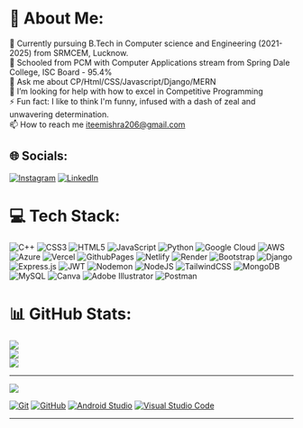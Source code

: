 # 💫 About Me:
👷 Currently pursuing B.Tech in Computer science and Engineering (2021-2025) from SRMCEM, Lucknow.<br>🔭 Schooled from PCM with Computer Applications stream from Spring Dale College, ISC Board - 95.4%<br>💬 Ask me about CP/Html/CSS/Javascript/Django/MERN<br>🤔 I’m looking for help with how to excel in Competitive Programming<br>⚡ Fun fact: I like to think I'm funny, infused with a dash of zeal and unwavering determination.<br>📫 How to reach me iteemishra206@gmail.com


## 🌐 Socials:
[![Instagram](https://img.shields.io/badge/Instagram-%23E4405F.svg?logo=Instagram&logoColor=white)](https://instagram.com/https://www.instagram.com/iteemishra206/?igsh=MWFrd3Q5aHV3Y2U5bw%3D%3D) [![LinkedIn](https://img.shields.io/badge/LinkedIn-%230077B5.svg?logo=linkedin&logoColor=white)](https://linkedin.com/in/https://www.linkedin.com/in/itee-mishra?original_referer=https%3A%2F%2Fgithub.com%2F) 

# 💻 Tech Stack:
![C++](https://img.shields.io/badge/c++-%2300599C.svg?style=for-the-badge&logo=c%2B%2B&logoColor=white) ![CSS3](https://img.shields.io/badge/css3-%231572B6.svg?style=for-the-badge&logo=css3&logoColor=white) ![HTML5](https://img.shields.io/badge/html5-%23E34F26.svg?style=for-the-badge&logo=html5&logoColor=white) ![JavaScript](https://img.shields.io/badge/javascript-%23323330.svg?style=for-the-badge&logo=javascript&logoColor=%23F7DF1E) ![Python](https://img.shields.io/badge/python-3670A0?style=for-the-badge&logo=python&logoColor=ffdd54) ![Google Cloud](https://img.shields.io/badge/GoogleCloud-%234285F4.svg?style=for-the-badge&logo=google-cloud&logoColor=white) ![AWS](https://img.shields.io/badge/AWS-%23FF9900.svg?style=for-the-badge&logo=amazon-aws&logoColor=white) ![Azure](https://img.shields.io/badge/azure-%230072C6.svg?style=for-the-badge&logo=microsoftazure&logoColor=white) ![Vercel](https://img.shields.io/badge/vercel-%23000000.svg?style=for-the-badge&logo=vercel&logoColor=white) ![GithubPages](https://img.shields.io/badge/github%20pages-121013?style=for-the-badge&logo=github&logoColor=white) ![Netlify](https://img.shields.io/badge/netlify-%23000000.svg?style=for-the-badge&logo=netlify&logoColor=#00C7B7) ![Render](https://img.shields.io/badge/Render-%46E3B7.svg?style=for-the-badge&logo=render&logoColor=white) ![Bootstrap](https://img.shields.io/badge/bootstrap-%238511FA.svg?style=for-the-badge&logo=bootstrap&logoColor=white) ![Django](https://img.shields.io/badge/django-%23092E20.svg?style=for-the-badge&logo=django&logoColor=white) ![Express.js](https://img.shields.io/badge/express.js-%23404d59.svg?style=for-the-badge&logo=express&logoColor=%2361DAFB) ![JWT](https://img.shields.io/badge/JWT-black?style=for-the-badge&logo=JSON%20web%20tokens) ![Nodemon](https://img.shields.io/badge/NODEMON-%23323330.svg?style=for-the-badge&logo=nodemon&logoColor=%BBDEAD) ![NodeJS](https://img.shields.io/badge/node.js-6DA55F?style=for-the-badge&logo=node.js&logoColor=white) ![TailwindCSS](https://img.shields.io/badge/tailwindcss-%2338B2AC.svg?style=for-the-badge&logo=tailwind-css&logoColor=white) ![MongoDB](https://img.shields.io/badge/MongoDB-%234ea94b.svg?style=for-the-badge&logo=mongodb&logoColor=white) ![MySQL](https://img.shields.io/badge/mysql-%2300000f.svg?style=for-the-badge&logo=mysql&logoColor=white) ![Canva](https://img.shields.io/badge/Canva-%2300C4CC.svg?style=for-the-badge&logo=Canva&logoColor=white) ![Adobe Illustrator](https://img.shields.io/badge/adobe%20illustrator-%23FF9A00.svg?style=for-the-badge&logo=adobe%20illustrator&logoColor=white) ![Postman](https://img.shields.io/badge/Postman-FF6C37?style=for-the-badge&logo=postman&logoColor=white)
# 📊 GitHub Stats:
![](https://github-readme-stats.vercel.app/api?username=IteeMishra&theme=dark&hide_border=false&include_all_commits=false&count_private=false)<br/>
![](https://github-readme-streak-stats.herokuapp.com/?user=IteeMishra&theme=dark&hide_border=false)<br/>
![](https://github-readme-stats.vercel.app/api/top-langs/?username=IteeMishra&theme=dark&hide_border=false&include_all_commits=false&count_private=false&layout=compact)

---
[![](https://visitcount.itsvg.in/api?id=IteeMishra&icon=0&color=0)](https://visitcount.itsvg.in)

<p dir="auto"><a target="_blank" rel="noopener noreferrer nofollow" href="https://camo.githubusercontent.com/7beb6b983abd7404fef2f6f5720bb53e30dd9715395da3039e42381821c90192/68747470733a2f2f696d672e736869656c64732e696f2f62616467652f4769742d3939393939393f7374796c653d666f722d7468652d6261646765266c6f676f3d476974266c6f676f436f6c6f723d726564"><img src="https://camo.githubusercontent.com/7beb6b983abd7404fef2f6f5720bb53e30dd9715395da3039e42381821c90192/68747470733a2f2f696d672e736869656c64732e696f2f62616467652f4769742d3939393939393f7374796c653d666f722d7468652d6261646765266c6f676f3d476974266c6f676f436f6c6f723d726564" alt="Git" data-canonical-src="https://img.shields.io/badge/Git-999999?style=for-the-badge&amp;logo=Git&amp;logoColor=red" style="max-width: 100%;"></a>
<a target="_blank" rel="noopener noreferrer nofollow" href="https://camo.githubusercontent.com/09fc8bae914a6ff68a34618c4a216b1c61e9aa8e9b9779f98055d5463fd5cd16/68747470733a2f2f696d672e736869656c64732e696f2f62616467652f4769744875622d3138313731373f7374796c653d666f722d7468652d6261646765266c6f676f3d676974687562"><img src="https://camo.githubusercontent.com/09fc8bae914a6ff68a34618c4a216b1c61e9aa8e9b9779f98055d5463fd5cd16/68747470733a2f2f696d672e736869656c64732e696f2f62616467652f4769744875622d3138313731373f7374796c653d666f722d7468652d6261646765266c6f676f3d676974687562" alt="GitHub" data-canonical-src="https://img.shields.io/badge/GitHub-181717?style=for-the-badge&amp;logo=github" style="max-width: 100%;"></a>
<a target="_blank" rel="noopener noreferrer nofollow" href="https://camo.githubusercontent.com/27f32154a0e87b7e2b13161ff60c61f3d2c876de844a90044fb64a73ab1bee6d/68747470733a2f2f696d672e736869656c64732e696f2f62616467652f416e64726f69645f53747564696f2d3344444338343f7374796c653d666f722d7468652d6261646765266c6f676f3d416e64726f69642d53747564696f266c6f676f436f6c6f723d666666666666"><img src="https://camo.githubusercontent.com/27f32154a0e87b7e2b13161ff60c61f3d2c876de844a90044fb64a73ab1bee6d/68747470733a2f2f696d672e736869656c64732e696f2f62616467652f416e64726f69645f53747564696f2d3344444338343f7374796c653d666f722d7468652d6261646765266c6f676f3d416e64726f69642d53747564696f266c6f676f436f6c6f723d666666666666" alt="Android Studio" data-canonical-src="https://img.shields.io/badge/Android_Studio-3DDC84?style=for-the-badge&amp;logo=Android-Studio&amp;logoColor=ffffff" style="max-width: 100%;"></a>
<a target="_blank" rel="noopener noreferrer nofollow" href="https://camo.githubusercontent.com/4e6deaebef0ba4505b4c828a0e0e9d4257e7d088a3d6180471ac3d634b621353/68747470733a2f2f696d672e736869656c64732e696f2f62616467652f56697375616c5f53747564696f5f436f64652d3030374143433f7374796c653d666f722d7468652d6261646765266c6f676f3d56697375616c2d53747564696f2d436f6465266c6f676f436f6c6f723d7768697465"><img src="https://camo.githubusercontent.com/4e6deaebef0ba4505b4c828a0e0e9d4257e7d088a3d6180471ac3d634b621353/68747470733a2f2f696d672e736869656c64732e696f2f62616467652f56697375616c5f53747564696f5f436f64652d3030374143433f7374796c653d666f722d7468652d6261646765266c6f676f3d56697375616c2d53747564696f2d436f6465266c6f676f436f6c6f723d7768697465" alt="Visual Studio Code" data-canonical-src="https://img.shields.io/badge/Visual_Studio_Code-007ACC?style=for-the-badge&amp;logo=Visual-Studio-Code&amp;logoColor=white" style="max-width: 100%;"></a></p>
<hr>  
